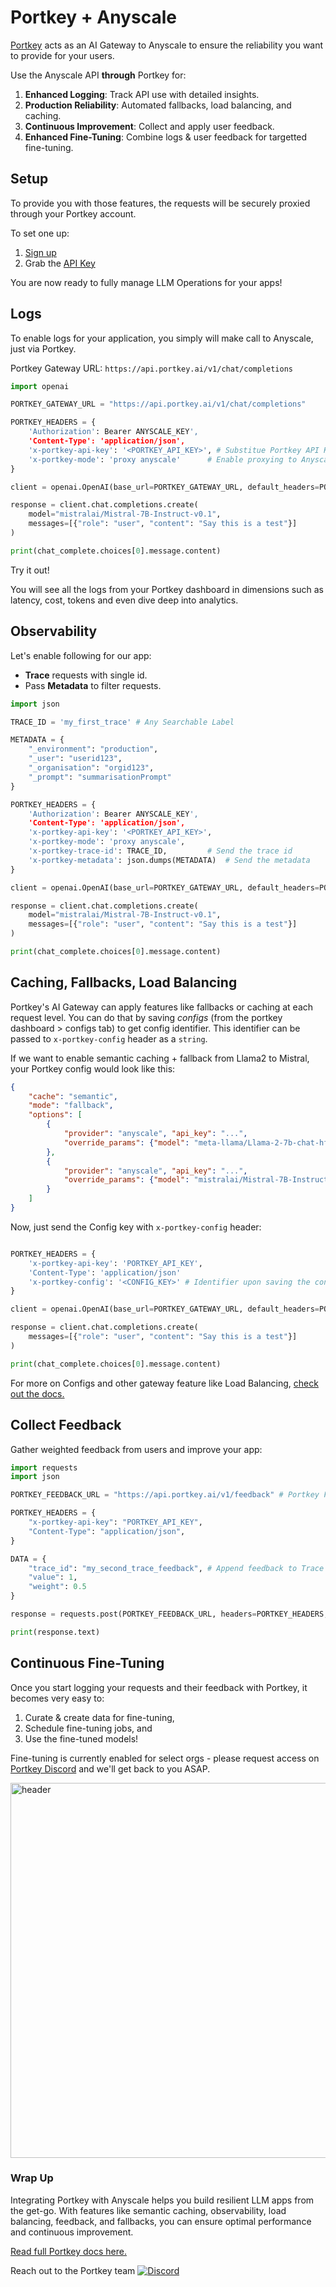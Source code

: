 # Portkey + Anyscale

[Portkey](https://docs.portkey.ai/) acts as an AI Gateway to Anyscale to ensure the reliability you want to provide for your users. 

Use the Anyscale API **through** Portkey for:

1. **Enhanced Logging**: Track API use with detailed insights.
2. **Production Reliability**: Automated fallbacks, load balancing, and caching.
3. **Continuous Improvement**: Collect and apply user feedback.
4. **Enhanced Fine-Tuning**: Combine logs & user feedback for targetted fine-tuning.

## Setup 

To provide you with those features, the requests will be securely proxied through your Portkey account.

To set one up:

1. [Sign up](https://portkey.ai/signup)
2. Grab the [API Key](https://docs.portkey.ai/portkey-docs/introduction/getting-started#first-obtain-your-portkey-api-key)

You are now ready to fully manage LLM Operations for your apps!

## Logs

To enable logs for your application, you simply will make call to Anyscale, just via Portkey.

Portkey Gateway URL: `https://api.portkey.ai/v1/chat/completions`

```py
import openai

PORTKEY_GATEWAY_URL = "https://api.portkey.ai/v1/chat/completions"

PORTKEY_HEADERS = {
	'Authorization': Bearer ANYSCALE_KEY',
	'Content-Type': 'application/json',
	'x-portkey-api-key': '<PORTKEY_API_KEY>', # Substitue Portkey API Key
	'x-portkey-mode': 'proxy anyscale' 		# Enable proxying to Anyscale 
}

client = openai.OpenAI(base_url=PORTKEY_GATEWAY_URL, default_headers=PORTKEY_HEADERS)

response = client.chat.completions.create(
    model="mistralai/Mistral-7B-Instruct-v0.1",
    messages=[{"role": "user", "content": "Say this is a test"}]
)

print(chat_complete.choices[0].message.content)

```

Try it out!

You will see all the logs from your Portkey dashboard in dimensions such as latency, cost, tokens and even dive deep into analytics.

## Observability
Let's enable following for our app:

* **Trace** requests with single id.
* Pass **Metadata** to filter requests. 

```py
import json

TRACE_ID = 'my_first_trace' # Any Searchable Label 

METADATA = {
    "_environment": "production",
    "_user": "userid123",
    "_organisation": "orgid123",
    "_prompt": "summarisationPrompt"
}

PORTKEY_HEADERS = {
	'Authorization': Bearer ANYSCALE_KEY',
	'Content-Type': 'application/json',
	'x-portkey-api-key': '<PORTKEY_API_KEY>',
	'x-portkey-mode': 'proxy anyscale',
	'x-portkey-trace-id': TRACE_ID, 		# Send the trace id
	'x-portkey-metadata': json.dumps(METADATA) 	# Send the metadata
}

client = openai.OpenAI(base_url=PORTKEY_GATEWAY_URL, default_headers=PORTKEY_HEADERS)

response = client.chat.completions.create(
    model="mistralai/Mistral-7B-Instruct-v0.1",
    messages=[{"role": "user", "content": "Say this is a test"}]
)

print(chat_complete.choices[0].message.content)
```

## Caching, Fallbacks, Load Balancing

Portkey's AI Gateway can apply features like fallbacks or caching at each request level. You can do that by saving _configs_ (from the portkey dashboard > configs tab) to get config identifier. This identifier can be passed to `x-portkey-config` header as a `string`. 

If we want to enable semantic caching + fallback from Llama2 to Mistral, your Portkey config would look like this:

```json
{
	"cache": "semantic",
	"mode": "fallback",
	"options": [
		{
			"provider": "anyscale", "api_key": "...",
			"override_params": {"model": "meta-llama/Llama-2-7b-chat-hf"}
		},
		{
			"provider": "anyscale", "api_key": "...",
			"override_params": {"model": "mistralai/Mistral-7B-Instruct-v0.1"}
		}
	]
}
```


Now, just send the Config key with `x-portkey-config` header:

```py

PORTKEY_HEADERS = {
	'x-portkey-api-key': 'PORTKEY_API_KEY',
	'Content-Type': 'application/json'
	'x-portkey-config': '<CONFIG_KEY>' # Identifier upon saving the configs
}

client = openai.OpenAI(base_url=PORTKEY_GATEWAY_URL, default_headers=PORTKEY_HEADERS)

response = client.chat.completions.create(
    messages=[{"role": "user", "content": "Say this is a test"}]
)

print(chat_complete.choices[0].message.content)
```

For more on Configs and other gateway feature like Load Balancing, [check out the docs.](https://docs.portkey.ai/portkey-docs/portkey-features/ai-gateway)

## Collect Feedback

Gather weighted feedback from users and improve your app:

```py
import requests
import json

PORTKEY_FEEDBACK_URL = "https://api.portkey.ai/v1/feedback" # Portkey Feedback Endpoint

PORTKEY_HEADERS = {
	"x-portkey-api-key": "PORTKEY_API_KEY",
	"Content-Type": "application/json",
}

DATA = {
	"trace_id": "my_second_trace_feedback", # Append feedback to Trace ID
	"value": 1,
	"weight": 0.5
}

response = requests.post(PORTKEY_FEEDBACK_URL, headers=PORTKEY_HEADERS, data=json.dumps(DATA))

print(response.text)
```

## Continuous Fine-Tuning

Once you start logging your requests and their feedback with Portkey, it becomes very easy to:

1. Curate & create data for fine-tuning, 
2. Schedule fine-tuning jobs, and 
3. Use the fine-tuned models!

Fine-tuning is currently enabled for select orgs - please request access on [Portkey Discord](https://discord.gg/sDk9JaNfK8) and we'll get back to you ASAP.

<img src="https://portkey.ai/blog/content/images/2023/11/fine-tune.gif" alt="header" width=600 />

### Wrap Up

Integrating Portkey with Anyscale helps you build resilient LLM apps from the get-go. With features like semantic caching, observability, load balancing, feedback, and fallbacks, you can ensure optimal performance and continuous improvement.

[Read full Portkey docs here.](https://docs.portkey.ai/)

Reach out to the Portkey team <a href="https://discord.gg/sDk9JaNfK8" target="_blank"><img src="https://img.shields.io/discord/1143393887742861333?logo=discord" alt="Discord"></a>
